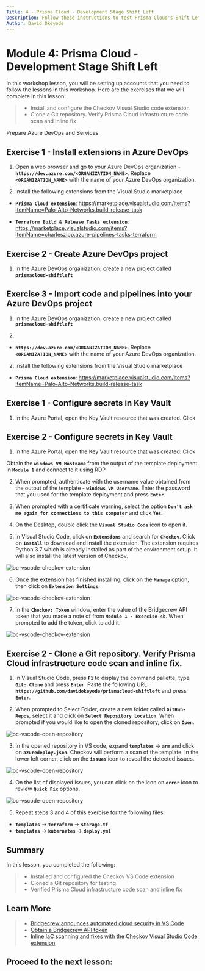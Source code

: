 ```yaml
---
Title: 4 - Prisma Cloud - Development Stage Shift Left
Description: Follow these instructions to test Prisma Cloud's Shift Left capabilities for the development stage
Author: David Okeyode
---
```

# Module 4: Prisma Cloud - Development Stage Shift Left

In this workshop lesson, you will be setting up accounts that you need to follow the lessons in this workshop. Here are the exercises that we will complete in this lesson:

> * Install and configure the Checkov Visual Studio code extension 
> * Clone a Git repository. Verify Prisma Cloud infrastructure code scan and inline fix


Prepare Azure DevOps and Services

## Exercise 1 - Install extensions in Azure DevOps
1. Open a web browser and go to your Azure DevOps organization - **`https://dev.azure.com/<ORGANIZATION_NAME>`**. Replace **`<ORGANIZATION_NAME>`** with the name of your Azure DevOps organization. 

2. Install the following extensions from the Visual Studio marketplace
* **`Prisma Cloud extension`**: https://marketplace.visualstudio.com/items?itemName=Palo-Alto-Networks.build-release-task

* **`Terraform Build & Release Tasks extension`**: https://marketplace.visualstudio.com/items?itemName=charleszipp.azure-pipelines-tasks-terraform

## Exercise 2 - Create Azure DevOps project
1. In the Azure DevOps organization, create a new project called **`prismacloud-shiftleft`**


## Exercise 3 - Import code and pipelines into your Azure DevOps project
1. In the Azure DevOps organization, create a new project called **`prismacloud-shiftleft`**

2. 

 - **`https://dev.azure.com/<ORGANIZATION_NAME>`**. Replace **`<ORGANIZATION_NAME>`** with the name of your Azure DevOps organization. 

2. Install the following extensions from the Visual Studio marketplace
* **`Prisma Cloud extension`**: https://marketplace.visualstudio.com/items?itemName=Palo-Alto-Networks.build-release-task


## Exercise 1 - Configure secrets in Key Vault 

1. In the Azure Portal, open the Key Vault resource that was created. Click 



## Exercise 2 - Configure secrets in Key Vault 

1. In the Azure Portal, open the Key Vault resource that was created. Click 






Obtain the **`windows VM Hostname`** from the output of the template deployment in **`Module 1`** and connect to it using RDP

2. When prompted, authenticate with the username value obtained from the output of the template - **`windows VM Username`**. Enter the password that you used for the template deployment and press **`Enter`**.

3. When prompted with a certificate warning, select the option **`Don't ask me again for connections to this computer`** and click **`Yes`**. 

4. On the Desktop, double click the **`Visual Studio Code`** icon to open it.

5. In Visual Studio Code, click on **`Extensions`** and search for **`Checkov`**. Click on **`Install`** to download and install the extension. The extension requires Python 3.7 which is already installed as part of the environment setup. It will also install the latest version of Checkov.

![bc-vscode-checkov-extension](../images/2-vscode-checkov-extension.png)

6. Once the extension has finished installing, click on the **`Manage`** option, then click on **`Extension Settings`**.

![bc-vscode-checkov-extension](../images/2-vscode-checkov-extension-settings.png)

7. In the **`Checkov: Token`** window, enter the value of the Bridgecrew API token that you made a note of from **`Module 1 - Exercise 4b`**. When prompted to add the token, click to add it.

![bc-vscode-checkov-extension](../images/2-vscode-checkov-extension-token.png)

## Exercise 2 - Clone a Git repository. Verify Prisma Cloud infrastructure code scan and inline fix.  

1. In Visual Studio Code, press **`F1`** to display the command pallette, type **`Git: Clone`** and press **`Enter`**. Paste the following URL: **`https://github.com/davidokeyode/prismacloud-shiftleft`** and press **`Enter`**.

2. When prompted to Select Folder, create a new folder called **`GitHub-Repos`**, select it and click on **`Select Repository Location`**. When prompted if you would like to open the cloned repository, click on **`Open`**.

![bc-vscode-open-repository](../images/2-vscode-open-repository.png)

3. In the opened repository in VS code, expand **`templates`** → **`arm`** and click on **`azuredeploy.json`**. Checkov will perform a scan of the template. In the lower left corner, click on the **`issues`** icon to reveal the detected issues.

![bc-vscode-open-repository](../images/2-vscode-issues.png)

4. On the list of displayed issues, you can click on the icon on **`error`** icon to review **`Quick Fix`** options.

![bc-vscode-open-repository](../images/2-vscode-quickfix.png)

5. Repeat steps 3 and 4 of this exercise for the following files:
* **`templates`** → **`terraform`** → **`storage.tf`**
* **`templates`** → **`kubernetes`** → **`deploy.yml`**

## Summary

In this lesson, you completed the following:
> * Installed and configured the Checkov VS Code extension 
> * Cloned a Git repository for testing
> * Verified Prisma Cloud infrastructure code scan and inline fix

## Learn More

> * [Bridgecrew announces automated cloud security in VS Code](https://www.helpnetsecurity.com/2021/03/03/bridgecrew-vs-code/) 
> * [Obtain a Bridgecrew API token](https://docs.bridgecrew.io/docs/get-api-token)
> * [Inline IaC scanning and fixes with the Checkov Visual Studio Code extension](https://bridgecrew.io/blog/vs-code-extension-inline-iac-scanning-fixes/)


## Proceed to the next lesson:
> 
